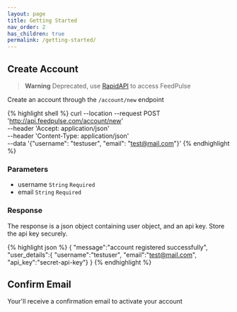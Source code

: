 ```yaml
---
layout: page
title: Getting Started
nav_order: 2
has_children: true
permalink: /getting-started/
---
```


## Create Account

> **Warning**
> Deprecated, use [RapidAPI](https://rapidapi.com/ochiengotieno304/api/feedpulse2) to access FeedPulse

Create an account through the `/account/new` endpoint

{% highlight shell %}
curl --location --request POST 'http://api.feedpulse.com/account/new' \
--header 'Accept: application/json' \
--header 'Content-Type: application/json' \
--data '{"username": "testuser", "email": "test@mail.com"}'
{% endhighlight %}

### Parameters

- username `String` `Required`
- email `String` `Required`


### Response

The response is a json object containing user object, and an api key. Store the api key securely.

{% highlight json %}
{
    "message":"account registered successfully",
    "user_details":{
        "username":"testuser",
        "email":"test@mail.com",
        "api_key":"secret-api-key"}
}
{% endhighlight %}

## Confirm Email

Your'll receive a confirmation email to activate your account
